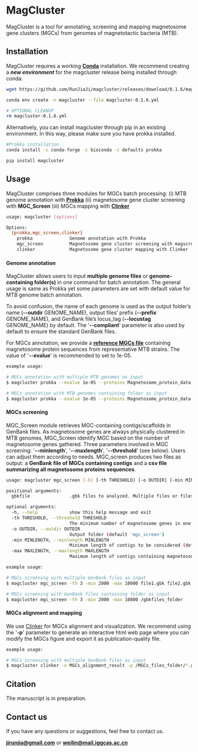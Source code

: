 # MagCluster
MagCluster is a tool for annotating, screening and mapping magnetosome gene clusters (MGCs) from genomes of magnetotactic bacteria (MTB).
## Installation
MagCluster requires a working **[Conda](https://www.anaconda.com/products/individual)** installation.
We recommend creating a ***new environment*** for the magcluster release being installed through conda.
```bash
wget https://github.com/RunJiaJi/magcluster/releases/download/0.1.6/magcluster-0.1.6.yml

conda env create -n magcluster --file magcluster-0.1.6.yml

# OPTIONAL CLEANUP
rm magcluster-0.1.6.yml
```
Alternatively, you can install magcluster through pip in an existing environment. In this way, please make sure you have prokka installed.
```bash
#Prokka installation
conda install -c conda-forge -c bioconda -c defaults prokka
```
```bash
pip install magcluster
```

## Usage
MagCluster comprises three modules for MGCs batch processing: 
(i) MTB genome annotation with **[Prokka](https://github.com/tseemann/prokka)**
(ii) magnetosome gene cluster screening with **MGC_Screen**
(iii) MGCs mapping with **[Clinker](https://github.com/gamcil/clinker)**


```bash
usage: magcluster [options]

Options:
  {prokka,mgc_screen,clinker}
    prokka              Genome annotation with Prokka
    mgc_screen          Magnetosome gene cluster screening with magscreen
    clinker             Magnetosome gene cluster mapping with Clinker
```
#### Genome annotation
MagCluster allows users to input **multiple genome files** or **genome-containing folder(s)** in one command for batch annotation. The general usage is same as Prokka yet some parameters are set with default value for MTB genome batch annotation.

To avoid confusion, the name of each genome is used as the output folder’s name (**--outdir** GENOME_NAME), output files’ prefix (**--prefix** GENOME_NAME), and GenBank file’s locus_tag (**--locustag** GENOME_NAME) by default. The ‘**--compliant**’ parameter is also used by default to ensure the standard GenBank files. 

For MGCs annotation, we provide a **[reference MGCs file](https://github.com/RunJiaJi/magcluster/releases/download/v1.0/Magnetosome_protein_data.fasta.faa)** containing magnetosome protein sequences from representative MTB strains. The value of '**--evalue**' is recommended to set to 1e-05.
```bash
example usage: 

# MGCs annotation with multiple MTB genomes as input
$ magcluster prokka --evalue 1e-05 --proteins Magnetosome_protein_data.fasta MTB_genome1.fasta MTB_genome2.fasta MTB_genome3.fasta

# MGCs annotation with MTB genomes containing folder as input
$ magcluster prokka --evalue 1e-05 --proteins Magnetosome_protein_data.fasta /MTB_genomes_folder
```
#### MGCs screening
MGC_Screen module retrieves MGC-containing contigs/scaffolds in GenBank files. As magnetosome genes are always physically clustered in MTB genomes, MGC_Screen identify MGC based on the number of magnetosome genes gathered. 
Three parameters involved in MGC screening: '**--minlength**', '**--maxlength**',  '**--threshold**' (see below). Users can adjust them according to needs. 
MGC_screen produces two files as output: a **GenBank file of MGCs containing contigs** and a **csv file summarizing all magnetosome proteins sequences**.
```bash
usage: magcluster mgc_screen [-h] [-th THRESHOLD] [-o OUTDIR] [-min MINLENGTH] [-max MAXLENGTH] gbkfile [gbkfile ...]

positional arguments:
  gbkfile               .gbk files to analyzed. Multiple files or files-containing folder is acceptable.

optional arguments:
  -h, --help            show this help message and exit
  -th THRESHOLD, --threshold THRESHOLD
                        The minimum number of magnetosome genes in one contig/scaffold to screen (default '2')
  -o OUTDIR, --outdir OUTDIR
                        Output folder (default 'mgc_screen')
  -min MINLENGTH, --minlength MINLENGTH
                        Minimum length of contigs to be considered (default '2000bp')
  -max MAXLENGTH, --maxlength MAXLENGTH
                        Maximum length of contigs containing magnetosome gene (default '10000bp')
```
```bash
example usage: 

# MGCs screening with multiple GenBank files as input
$ magcluster mgc_screen -th 3 -min 2000 -max 10000 file1.gbk file2.gbk file3.gbk

# MGCs screening with GenBank files containing folder as input
$ magcluster mgc_screen -th 3 -min 2000 -max 10000 /gbkfiles_folder
```
#### MGCs alignment and mapping
We use [Clinker](https://github.com/gamcil/clinker) for MGCs alignment and visualization. We recommend using the '**-p**' parameter to generate an interactive html web page where you can modify the MGCs figure and export it as publication-quality file.

```bash
example usage: 

# MGCs screening with multiple GenBank files as input
$ magcluster clinker -o MGCs_alignment_result -p /MGCs_files_folder/*.gbk
```
## Citation
The manuscript is in preparation.

## Contact us
If you have any questions or suggestions, feel free to contact us.

**jirunjia@gmail.com**
or 
**weilin@mail.iggcas.ac.cn**


